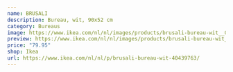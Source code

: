 ```yaml
---
name: BRUSALI
description: Bureau, wit, 90x52 cm
category: Bureaus
image: https://www.ikea.com/nl/nl/images/products/brusali-bureau-wit__0783238_pe761521_s5.jpg?f=xl
preview: https://www.ikea.com/nl/nl/images/products/brusali-bureau-wit__0835318_pe778404_s5.jpg?f=xl
price: "79.95"
shop: Ikea
url: https://www.ikea.com/nl/nl/p/brusali-bureau-wit-40439763/
---
```

